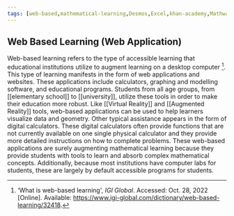 ```yaml
---
tags: [web-based,mathematical-learning,Desmos,Excel,khan-academy,Mathway,Quora,Wolfram-alpha,graphic-organizers,video]
---
```


## Web Based Learning (Web Application)

Web-based learning refers to the type of accessible learning that educational institutions utilize to augment learning on a desktop computer [^1]. This type of learning manifests in the form of web applications and websites. These applications include calculators, graphing and modelling software, and educational programs. Students from all age groups, from [[elementary school]] to [[university]], utilize these tools in order to make their education more robust. Like [[Virtual Reality]] and [[Augmented Reality]] tools, web-based applications can be used to help learners visualize data and geometry. Other typical assistance appears in the form of digital calculators. These digital calculators often provide functions that are not currently available on one single physical calculator and they provide more detailed instructions on how to complete problems. These web-based applications are surely augmenting mathematical learning because they provide students with tools to learn and absorb complex mathematical concepts. Additionally, because most institutions have computer labs for students, these are largely by default accessible programs for students.

[^1]: ‘What is web-based learning', _IGI Global_. Accessed: Oct. 28, 2022 [Online]. Available: https://www.igi-global.com/dictionary/web-based-learning/32418.